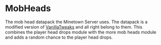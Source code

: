 # MobHeads
The mob head datapack the Minetown Server uses. 
The datapack is a modified version of [VanillaTweaks](https://vanillatweaks.net/) and all right belong to them. 
This combines the player head drops module with the more mob heads module and adds a random chance to the player head drops.
